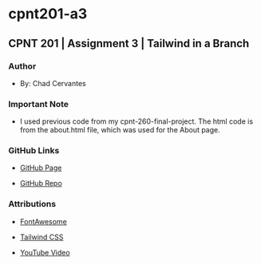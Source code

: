 # cpnt201-a3

## CPNT 201 | Assignment 3 | Tailwind in a Branch

### Author

- By: Chad Cervantes

### Important Note

- I used previous code from my cpnt-260-final-project. The html code is from the about.html file, which was used for the About page.

### GitHub Links

- [GitHub Page](https://chad-cervantes.github.io/cpnt201-a3/)

- [GitHub Repo](https://github.com/chad-cervantes/cpnt201-a3/tree/main)

### Attributions 

- [FontAwesome](https://fontawesome.com/)

- [Tailwind CSS](https://tailwindcss.com/)

- [YouTube Video](https://www.youtube.com/embed/Q-8dnpiEePk?si=317wf7AM9MTd5efU)

